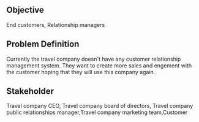 ## Objective 
End customers, Relationship managers

## Problem Definition
Currently the travel company doesn't have any customer relationship management system. They want to create more sales and engement with the customer hoping that they will use this company again.

## Stakeholder 
 Travel company CEO, Travel company board of directors, Travel company public relationships manager,Travel company marketing team,Customer